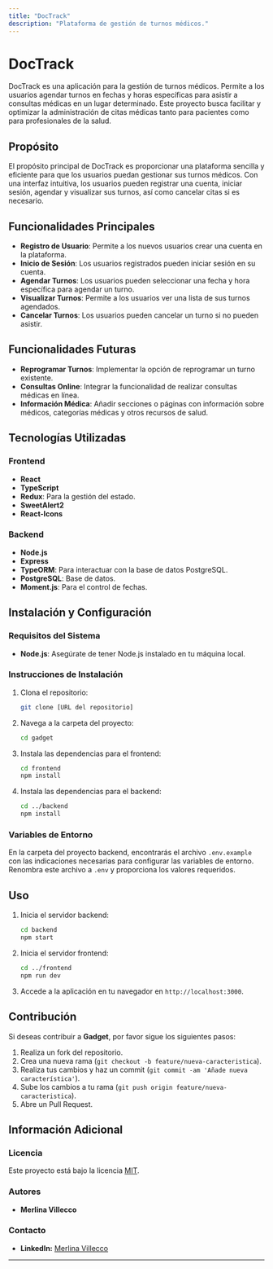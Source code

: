 ```yaml
---
title: "DocTrack"
description: "Plataforma de gestión de turnos médicos."
---
```


# DocTrack

DocTrack es una aplicación para la gestión de turnos médicos. Permite a los usuarios agendar turnos en fechas y horas específicas para asistir a consultas médicas en un lugar determinado. Este proyecto busca facilitar y optimizar la administración de citas médicas tanto para pacientes como para profesionales de la salud.

## Propósito

El propósito principal de DocTrack es proporcionar una plataforma sencilla y eficiente para que los usuarios puedan gestionar sus turnos médicos. Con una interfaz intuitiva, los usuarios pueden registrar una cuenta, iniciar sesión, agendar y visualizar sus turnos, así como cancelar citas si es necesario.

## Funcionalidades Principales

- **Registro de Usuario**: Permite a los nuevos usuarios crear una cuenta en la plataforma.
- **Inicio de Sesión**: Los usuarios registrados pueden iniciar sesión en su cuenta.
- **Agendar Turnos**: Los usuarios pueden seleccionar una fecha y hora específica para agendar un turno.
- **Visualizar Turnos**: Permite a los usuarios ver una lista de sus turnos agendados.
- **Cancelar Turnos**: Los usuarios pueden cancelar un turno si no pueden asistir.

## Funcionalidades Futuras

- **Reprogramar Turnos**: Implementar la opción de reprogramar un turno existente.
- **Consultas Online**: Integrar la funcionalidad de realizar consultas médicas en línea.
- **Información Médica**: Añadir secciones o páginas con información sobre médicos, categorías médicas y otros recursos de salud.

## Tecnologías Utilizadas

### Frontend
- **React**
- **TypeScript**
- **Redux**: Para la gestión del estado.
- **SweetAlert2**
- **React-Icons**

### Backend
- **Node.js**
- **Express**
- **TypeORM**: Para interactuar con la base de datos PostgreSQL.
- **PostgreSQL**: Base de datos.
- **Moment.js**: Para el control de fechas.

## Instalación y Configuración

### Requisitos del Sistema

- **Node.js**: Asegúrate de tener Node.js instalado en tu máquina local.

### Instrucciones de Instalación

1. Clona el repositorio:
   ```bash
   git clone [URL del repositorio]
   ```
2. Navega a la carpeta del proyecto:
   ```bash
   cd gadget
   ```
3. Instala las dependencias para el frontend:
   ```bash
   cd frontend
   npm install
   ```
4. Instala las dependencias para el backend:
   ```bash
   cd ../backend
   npm install
   ```

### Variables de Entorno

En la carpeta del proyecto backend, encontrarás el archivo `.env.example` con las indicaciones necesarias para configurar las variables de entorno. Renombra este archivo a `.env` y proporciona los valores requeridos.

## Uso

1. Inicia el servidor backend:
   ```bash
   cd backend
   npm start
   ```
2. Inicia el servidor frontend:
   ```bash
   cd ../frontend
   npm run dev
   ```
3. Accede a la aplicación en tu navegador en `http://localhost:3000`.

## Contribución

Si deseas contribuir a **Gadget**, por favor sigue los siguientes pasos:

1. Realiza un fork del repositorio.
2. Crea una nueva rama (`git checkout -b feature/nueva-caracteristica`).
3. Realiza tus cambios y haz un commit (`git commit -am 'Añade nueva característica'`).
4. Sube los cambios a tu rama (`git push origin feature/nueva-caracteristica`).
5. Abre un Pull Request.

## Información Adicional

### Licencia

Este proyecto está bajo la licencia [MIT](LICENSE).

### Autores

- **Merlina Villecco**

### Contacto

- **LinkedIn:** [Merlina Villecco](https://www.linkedin.com/in/merlina-villecco-64149a214/)

---
